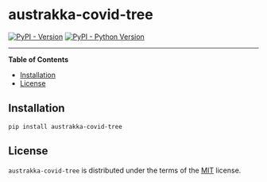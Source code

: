 # austrakka-covid-tree

[![PyPI - Version](https://img.shields.io/pypi/v/austrakka-covid-tree.svg)](https://pypi.org/project/austrakka-covid-tree)
[![PyPI - Python Version](https://img.shields.io/pypi/pyversions/austrakka-covid-tree.svg)](https://pypi.org/project/austrakka-covid-tree)

-----

**Table of Contents**

- [Installation](#installation)
- [License](#license)

## Installation

```console
pip install austrakka-covid-tree
```

## License

`austrakka-covid-tree` is distributed under the terms of the [MIT](https://spdx.org/licenses/MIT.html) license.
